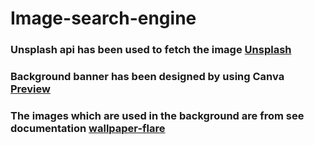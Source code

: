 # Image-search-engine

### Unsplash api has been used to fetch the image [Unsplash](https://unsplash.com/developers)
### Background banner has been designed by using Canva [Preview](https://samartha.my.canva.site/) 
### The images which are used in the background are from see documentation [wallpaper-flare](https://wallpaperflare.com)
